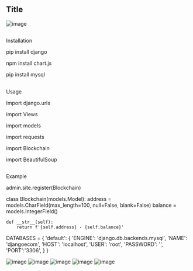 ## Title

![image](https://user-images.githubusercontent.com/79367834/152848457-55e7f2e6-e2ea-4145-9c2a-bc70e94dbdd7.png)




##
Installation

pip install django

npm install chart.js

pip install mysql

##
Usage

Import django.urls

import Views

import models

import requests

import Blockchain

import BeautifulSoup




##
Example

admin.site.register(Blockchain)

class Blockchain(models.Model):
    address = models.CharField(max_length=100, null=False, blank=False)
    balance = models.IntegerField()

    def __str__(self):
        return f'{self.address} - {self.balance}'
    
    
DATABASES = {
    'default': {
        'ENGINE': 'django.db.backends.mysql',
        'NAME': 'djangoecom',
        'HOST': 'localhost',
        'USER': 'root',
        'PASSWORD': '',
        'PORT':'3306',
    }
}



![image](https://user-images.githubusercontent.com/79367834/152848911-3564d06d-0cec-47b3-a6c3-4aed8835b91b.png)
![image](https://user-images.githubusercontent.com/79367834/152848976-a5e7d813-82f3-4889-b838-7b858689685a.png)
![image](https://user-images.githubusercontent.com/79367834/152849036-e691f47a-2cc7-44d4-a9f4-1dc465e1a3fe.png)
![image](https://user-images.githubusercontent.com/79367834/152943040-8b154032-5355-46b7-9d01-ebf9527058f0.png)
![image](https://user-images.githubusercontent.com/79367834/152943076-67247b94-efa9-4e1a-a2bb-5092c03b8d8a.png)


